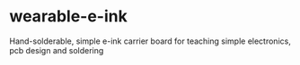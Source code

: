 # wearable-e-ink
Hand-solderable, simple e-ink carrier board for teaching simple electronics, pcb design and soldering
